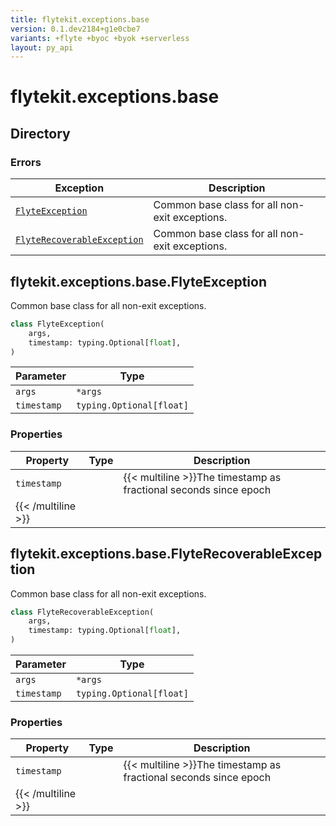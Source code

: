 ```yaml
---
title: flytekit.exceptions.base
version: 0.1.dev2184+g1e0cbe7
variants: +flyte +byoc +byok +serverless
layout: py_api
---
```


# flytekit.exceptions.base

## Directory

### Errors

| Exception | Description |
|-|-|
| [`FlyteException`](.././flytekit.exceptions.base#flytekitexceptionsbaseflyteexception) | Common base class for all non-exit exceptions. |
| [`FlyteRecoverableException`](.././flytekit.exceptions.base#flytekitexceptionsbaseflyterecoverableexception) | Common base class for all non-exit exceptions. |

## flytekit.exceptions.base.FlyteException

Common base class for all non-exit exceptions.


```python
class FlyteException(
    args,
    timestamp: typing.Optional[float],
)
```
| Parameter | Type |
|-|-|
| `args` | ``*args`` |
| `timestamp` | `typing.Optional[float]` |

### Properties

| Property | Type | Description |
|-|-|-|
| `timestamp` |  | {{< multiline >}}The timestamp as fractional seconds since epoch
{{< /multiline >}} |

## flytekit.exceptions.base.FlyteRecoverableException

Common base class for all non-exit exceptions.


```python
class FlyteRecoverableException(
    args,
    timestamp: typing.Optional[float],
)
```
| Parameter | Type |
|-|-|
| `args` | ``*args`` |
| `timestamp` | `typing.Optional[float]` |

### Properties

| Property | Type | Description |
|-|-|-|
| `timestamp` |  | {{< multiline >}}The timestamp as fractional seconds since epoch
{{< /multiline >}} |

